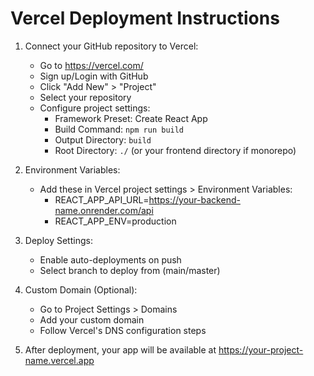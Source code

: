 # Vercel Deployment Instructions

1. Connect your GitHub repository to Vercel:
   - Go to https://vercel.com/
   - Sign up/Login with GitHub
   - Click "Add New" > "Project"
   - Select your repository
   - Configure project settings:
     - Framework Preset: Create React App
     - Build Command: `npm run build`
     - Output Directory: `build`
     - Root Directory: `./` (or your frontend directory if monorepo)

2. Environment Variables:
   - Add these in Vercel project settings > Environment Variables:
     - REACT_APP_API_URL=https://your-backend-name.onrender.com/api
     - REACT_APP_ENV=production

3. Deploy Settings:
   - Enable auto-deployments on push
   - Select branch to deploy from (main/master)

4. Custom Domain (Optional):
   - Go to Project Settings > Domains
   - Add your custom domain
   - Follow Vercel's DNS configuration steps

5. After deployment, your app will be available at https://your-project-name.vercel.app 